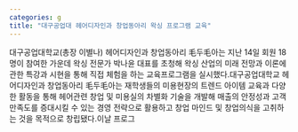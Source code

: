 ```yaml
---
categories: g
title: "대구공업대 헤어디자인과 창업동아리 왁싱 프로그램 교육"
---
```

대구공업대학교(총장 이별나) 헤어디자인과 창업동아리 毛두毛아는 지난 14일 회원 18명이 참여한 가운데 왁싱 전문가 박나윤 대표를 초청해 왁싱 산업의 미래 전망과 이론에 관한 특강과 시현을 통해 직접 체험을 하는 교육프로그램을 실시했다.대구공업대학교 헤어디자인과 창업동아리 毛두毛아는 재학생들의 미용현장의 트렌드 아이템 교육과 다양한 활동을 통해 헤어관련 창업 및 미용실의 차별화 기술을 개발해 매출의 안정성과 고객 만족도를 증대시킬 수 있는 경영 전략으로 활용하고 창업 마인드 및 창업의식을 고취하는 것을 목적으로 창립됐다.이날 프로그